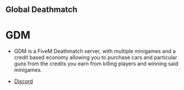 ## Global Deathmatch 

# GDM

- GDM is a FiveM Deathmatch server, with multiple minigames and a credit based economy allowing you to purchase cars and particular guns from the credits you earn from killing players and winning said minigames.

- [Discord](https://discord.gg/z2ZUBGTwMu)
